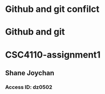 # Github and git confilct
# Github and git
# CSC4110-assignment1
## Shane Joychan
### Access ID: dz0502
